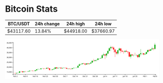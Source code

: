 # Bitcoin Stats

BTC/USDT|24h change|24h high|24h low|
|---|---|---|---|
|$43117.60|13.84%|$44918.00|$37660.97|

<img src="./chart.svg">
